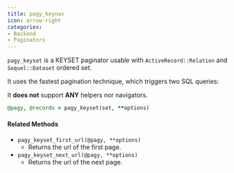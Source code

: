```yaml
---
title: pagy_keynav
icon: arrow-right
categories: 
- Backend
- Paginators
---
```


`pagy_keyset` is a KEYSET paginator usable with `ActiveRecord::Relation` and `Sequel::Dataset` ordered set.

It uses the fastest pagination technique, which triggers two SQL queries:

It **does not** support **ANY** helpers nor navigators.

```ruby Controller
@pagy, @records = pagy_keyset(set, **options)
```

#### Related Methods

- `pagy_keyset_first_url(@pagy, **options)`
  - Returns the url of the first page.
- `pagy_keyset_next_url(@pagy, **options)`
  - Returns the url of the next page.
